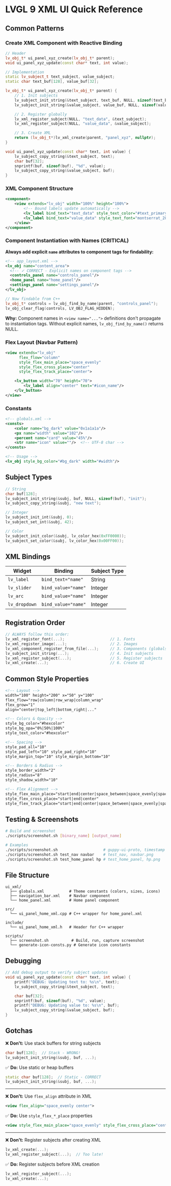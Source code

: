 # LVGL 9 XML UI Quick Reference

## Common Patterns

### Create XML Component with Reactive Binding

```cpp
// Header
lv_obj_t* ui_panel_xyz_create(lv_obj_t* parent);
void ui_panel_xyz_update(const char* text, int value);

// Implementation
static lv_subject_t text_subject, value_subject;
static char text_buf[128], value_buf[32];

lv_obj_t* ui_panel_xyz_create(lv_obj_t* parent) {
    // 1. Init subjects
    lv_subject_init_string(&text_subject, text_buf, NULL, sizeof(text_buf), "Initial");
    lv_subject_init_string(&value_subject, value_buf, NULL, sizeof(value_buf), "0");

    // 2. Register globally
    lv_xml_register_subject(NULL, "text_data", &text_subject);
    lv_xml_register_subject(NULL, "value_data", &value_subject);

    // 3. Create XML
    return (lv_obj_t*)lv_xml_create(parent, "panel_xyz", nullptr);
}

void ui_panel_xyz_update(const char* text, int value) {
    lv_subject_copy_string(&text_subject, text);
    char buf[32];
    snprintf(buf, sizeof(buf), "%d", value);
    lv_subject_copy_string(&value_subject, buf);
}
```

### XML Component Structure

```xml
<component>
    <view extends="lv_obj" width="100%" height="100%">
        <!-- Bound labels update automatically -->
        <lv_label bind_text="text_data" style_text_color="#text_primary"/>
        <lv_label bind_text="value_data" style_text_font="montserrat_28"/>
    </view>
</component>
```

### Component Instantiation with Names (CRITICAL)

**Always add explicit `name` attributes to component tags for findability:**

```xml
<!-- app_layout.xml -->
<lv_obj name="content_area">
  <!-- ✓ CORRECT - Explicit names on component tags -->
  <controls_panel name="controls_panel"/>
  <home_panel name="home_panel"/>
  <settings_panel name="settings_panel"/>
</lv_obj>
```

```cpp
// Now findable from C++
lv_obj_t* controls = lv_obj_find_by_name(parent, "controls_panel");
lv_obj_clear_flag(controls, LV_OBJ_FLAG_HIDDEN);
```

**Why:** Component names in `<view name="...">` definitions don't propagate to instantiation tags. Without explicit names, `lv_obj_find_by_name()` returns NULL.

### Flex Layout (Navbar Pattern)

```xml
<view extends="lv_obj"
      flex_flow="column"
      style_flex_main_place="space_evenly"
      style_flex_cross_place="center"
      style_flex_track_place="center">

    <lv_button width="70" height="70">
        <lv_label align="center" text="#icon_name"/>
    </lv_button>
</view>
```

### Constants

```xml
<!-- globals.xml -->
<consts>
    <color name="bg_dark" value="0x1a1a1a"/>
    <px name="width" value="102"/>
    <percent name="card" value="45%"/>
    <str name="icon" value=""/>  <!-- UTF-8 char -->
</consts>

<!-- Usage -->
<lv_obj style_bg_color="#bg_dark" width="#width"/>
```

## Subject Types

```cpp
// String
char buf[128];
lv_subject_init_string(&subj, buf, NULL, sizeof(buf), "init");
lv_subject_copy_string(&subj, "new text");

// Integer
lv_subject_init_int(&subj, 0);
lv_subject_set_int(&subj, 42);

// Color
lv_subject_init_color(&subj, lv_color_hex(0xFF0000));
lv_subject_set_color(&subj, lv_color_hex(0x00FF00));
```

## XML Bindings

| Widget | Binding | Subject Type |
|--------|---------|--------------|
| `lv_label` | `bind_text="name"` | String |
| `lv_slider` | `bind_value="name"` | Integer |
| `lv_arc` | `bind_value="name"` | Integer |
| `lv_dropdown` | `bind_value="name"` | Integer |

## Registration Order

```cpp
// ALWAYS follow this order:
lv_xml_register_font(...);                    // 1. Fonts
lv_xml_register_image(...);                   // 2. Images
lv_xml_component_register_from_file(...);     // 3. Components (globals first!)
lv_subject_init_string(...);                  // 4. Init subjects
lv_xml_register_subject(...);                 // 5. Register subjects
lv_xml_create(...);                           // 6. Create UI
```

## Common Style Properties

```xml
<!-- Layout -->
width="100" height="200" x="50" y="100"
flex_flow="row|column|row_wrap|column_wrap"
flex_grow="1"
align="center|top_left|bottom_right|..."

<!-- Colors & Opacity -->
style_bg_color="#hexcolor"
style_bg_opa="0%|50%|100%"
style_text_color="#hexcolor"

<!-- Spacing -->
style_pad_all="10"
style_pad_left="10" style_pad_right="10"
style_margin_top="10" style_margin_bottom="10"

<!-- Borders & Radius -->
style_border_width="2"
style_radius="8"
style_shadow_width="10"

<!-- Flex Alignment -->
style_flex_main_place="start|end|center|space_between|space_evenly|space_around"
style_flex_cross_place="start|end|center"
style_flex_track_place="start|end|center|space_between|space_evenly|space_around"
```

## Testing & Screenshots

```bash
# Build and screenshot
./scripts/screenshot.sh [binary_name] [output_name]

# Examples
./scripts/screenshot.sh                    # guppy-ui-proto, timestamp
./scripts/screenshot.sh test_nav navbar    # test_nav, navbar.png
./scripts/screenshot.sh test_home_panel hp # test_home_panel, hp.png
```

## File Structure

```
ui_xml/
  ├── globals.xml           # Theme constants (colors, sizes, icons)
  ├── navigation_bar.xml    # Navbar component
  └── home_panel.xml        # Home panel component

src/
  └── ui_panel_home_xml.cpp # C++ wrapper for home_panel.xml

include/
  └── ui_panel_home_xml.h   # Header for C++ wrapper

scripts/
  ├── screenshot.sh          # Build, run, capture screenshot
  └── generate-icon-consts.py # Generate icon constants
```

## Debugging

```cpp
// Add debug output to verify subject updates
void ui_panel_xyz_update(const char* text, int value) {
    printf("DEBUG: Updating text to: %s\n", text);
    lv_subject_copy_string(&text_subject, text);

    char buf[32];
    snprintf(buf, sizeof(buf), "%d", value);
    printf("DEBUG: Updating value to: %s\n", buf);
    lv_subject_copy_string(&value_subject, buf);
}
```

## Gotchas

❌ **Don't:** Use stack buffers for string subjects
```cpp
char buf[128];  // Stack - WRONG!
lv_subject_init_string(&subj, buf, ...);
```

✅ **Do:** Use static or heap buffers
```cpp
static char buf[128];  // Static - CORRECT
lv_subject_init_string(&subj, buf, ...);
```

---

❌ **Don't:** Use `flex_align` attribute in XML
```xml
<view flex_align="space_evenly center">
```

✅ **Do:** Use `style_flex_*_place` properties
```xml
<view style_flex_main_place="space_evenly" style_flex_cross_place="center">
```

---

❌ **Don't:** Register subjects after creating XML
```cpp
lv_xml_create(...);
lv_xml_register_subject(...);  // Too late!
```

✅ **Do:** Register subjects before XML creation
```cpp
lv_xml_register_subject(...);
lv_xml_create(...);
```
